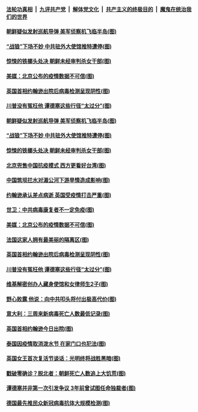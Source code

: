 

####  [法轮功真相](../../../../basic/blob/master/README.md?t=04142130) &nbsp;|&nbsp; [九评共产党](../../../../9ping.md/blob/master/README.md?t=04142130) &nbsp;|&nbsp; [解体党文化](../../../../jtdwh.md/blob/master/README.md?t=04142130)  &nbsp;|&nbsp; [共产主义的终极目的](../../../../gczydzjmd.md/blob/master/README.md?t=04142130) &nbsp;|&nbsp; [魔鬼在统治我们的世界](../../../../mgztzwmdsj.md/blob/master/README.md?t=04142130) 

#### [朝鲜疑似发射巡航导弹 美军侦察机飞临半岛(图)](../pages/p9/929776.md?t=04142130) 

#### [“战狼”下场不妙 中共驻外大使馆推特遭停(图)](../pages/p9/929751.md?t=04142130) 

#### [惊悚的铁榔头处决 朝鲜未经审判杀女干部(图)](../pages/p9/929655.md?t=04142130) 

#### [美媒：北京公布的疫情数据不可信(图)](../pages/p9/929706.md?t=04142130) 

#### [英国首相约翰逊出院后病毒检测呈现阴性(图)](../pages/p9/929661.md?t=04142130) 

#### [川普没有冤枉他 谭德塞这些行径“太过分”(图)](../pages/p9/929553.md?t=04142130) 

#### [朝鲜疑似发射巡航导弹 美军侦察机飞临半岛(图)](../pages/p9/929776.md?t=04142130) 

#### [“战狼”下场不妙 中共驻外大使馆推特遭停(图)](../pages/p9/929751.md?t=04142130) 

#### [惊悚的铁榔头处决 朝鲜未经审判杀女干部(图)](../pages/p9/929655.md?t=04142130) 

#### [北京兜售中国抗疫模式 西方更看好台湾(图)](../pages/p9/929722.md?t=04142130) 

#### [中国筑坝拦水对湄公河下游旱情造成影响(图)](../pages/p9/929715.md?t=04142130) 

#### [约翰逊承认差点病逝 英国受疫情打击严重(图)](../pages/p9/929708.md?t=04142130) 

#### [世卫：中共病毒康复者不一定免疫(图)](../pages/p9/929710.md?t=04142130) 

#### [美媒：北京公布的疫情数据不可信(图)](../pages/p9/929706.md?t=04142130) 

#### [法国这家人拥有最美丽的隔离区(图)](../pages/p9/929677.md?t=04142130) 

#### [英国首相约翰逊出院后病毒检测呈现阴性(图)](../pages/p9/929661.md?t=04142130) 

#### [川普没有冤枉他 谭德塞这些行径“太过分”(图)](../pages/p9/929553.md?t=04142130) 

#### [维基解密创办人藏身使馆和女律师生2子(图)](../pages/p9/929598.md?t=04142130) 

#### [野心败露 他说：向中共叩头将付出极高代价(图)](../pages/p9/929534.md?t=04142130) 

#### [意大利：三周来新病毒死亡人数最低记录(图)](../pages/p9/929583.md?t=04142130) 

#### [英国首相约翰逊今日出院(图)](../pages/p9/929558.md?t=04142130) 

#### [泰国因疫情取消泼水节 在家门口也犯法(图)](../pages/p9/929545.md?t=04142130) 

#### [英国女王首次复活节谈话：光明终将战胜黑暗(图)](../pages/p9/929498.md?t=04142130) 

#### [戳破零确诊？脱北者：朝鲜死亡人数追上大饥荒(图)](../pages/p9/929427.md?t=04142130) 

#### [谭德塞并非第一次引发争议 3年前曾试图任命独裁者(图)](../pages/p9/929499.md?t=04142130) 

#### [德国最先推民众新冠病毒抗体大规模检测(图)](../pages/p9/929497.md?t=04142130) 

